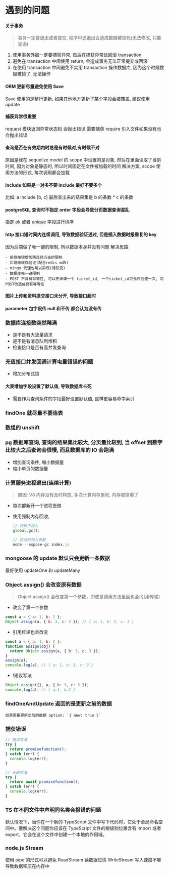 # 遇到的问题

#### 关于事务

> 事务一定要退出或者提交, 程序中途退出会造成数据被锁死(无法修改, 只能查询)

1. 使用事务外层一定要捕获异常, 然后在捕获异常处回滚 transaction
2. 避免在 transaction 中间使用 return, 会造成事务无法正常提交或回滚
3. 在使用 transaction 中间避免不实用 transaction 操作数据库, 因为这个时候数据被锁了, 无法操作

#### ORM 更新尽量避免使用 Save

Save 使用的是整行更新, 如果其他地方更新了某个字段会被覆盖, 建议使用 update

#### 捕获异常很重要

request 模块返回异常状态码 会抛出错误 需要捕获
require 引入文件如果没有也会抛出错误

#### 查询是否在有效期内时总是有时候对,有时候不对

原因是我在 sequelize model 的 scope 中设置的是对象, 然后在里面读取了当前时间, 因为对象是静态的, 所以时间固定在文件被加载的时间
解决方案, scope 使用方法的形式, 每次调用都会加载

#### include 如果是一对多不要 include 最好不要多个

比如: a include [b, c] 最后查出来的结果集是 b 的条数 \* c 的条数

#### postgreSQL 查询时不指定 order 字段会导致分页数据查询混乱

指定 pk 或者 unique 字段进行排序

#### http 接口短时间内连续调用, 导致数据验证通过, 但是插入数据时报重复的 key

因为后端做了唯一键的限制, 所以数据本身并没有问题
解决思路:

    - 前端按钮增加防连续点击的限制
    - 后端做缓存验证(配合redis md5)
    - ningx 代理也可以实现(待研究)
    - 数据库唯一键限制
    - POST 不具有幂等性, 可以先申请一个 ticket_id, 一个ticket_id只允许创建一次, 将POST改造成具有幂等性

#### 图片上传和资料提交接口未分开, 导致接口超时

#### parameter 包字段传 null 和不传 都会认为没有传

### 数据库连接数突然飚满

- 是不是有大流量请求
- 是不是有消息队列堆积
- 检查接口是否有高并发查询

### 充值接口并发回调计算电量错误的问题

- 增加分布式锁

#### 大表增加字段设置了默认值, 导致数据库卡死

- 需要作为查询条件的字段最好设置默认值, 这样更容易命中索引

### findOne 就尽量不要连表

### 数组的 unshift

### pg 数据库查询, 查询的结果集比较大, 分页量比较到, 当 offset 到数字比较大之后查询会很慢, 而且数据库的 IO 会跑满

- 增加查询条件, 缩小数据量
- 缩小单页的数据量

### 计算服务进程退出(连续计算)

> 原因: V8 内存没有及时释放, 多次计算内存累积, 内存被撑爆了

- 每次都新开一个进程去做
- 使用强制内存回收,

  ```js
  // 代码中加入
  global.gc();

  // 启动时加入参数
  node --expose-gc index.js
  ```

### mongoose 的 update 默认只会更新一条数据

最好使用 updateOne 和 updateMany

### Object.assign() 会改变原有数据

> Object.assign() 会改变第一个参数，即使是调用方法里面也会(引用传递)

- 改变了第一个参数

```js
const a = { a: 1, b: 2 };
Object.assign(a, { b: 3, c: 3 }); // { a: 1, b: 3, c: 3 }
```

- 引用传递也会改变

```js
const a = { a: 1, b: 2 };
function assign(obj) {
  return Object.assign(a, { b: 3, c: 3 });
}
assign(a);
console.log(a); // { a: 1, b: 3, c: 3 }
```

- !建议写法

```js
Object.assign({}, a, { b: 3, c: 3 });
console.log(a); // { a:1, b:2 }
```

### findOneAndUpdate 返回的是更新之前的数据

    如果需要更新之后的数据 option: `{ new: true }`

### 捕获错误

```js
// 错误写法
try {
  return promisefunction();
} catch (err) {
  console.log(err);
}

// 正确写法
try {
  return await promisefunction();
} catch (err) {
  console.log(err);
}
```

### TS 在不同文件中声明同名类会报错的问题

默认情况下，当你在一个新的 TypeScript 文件中写下代码时，它处于全局命名空间中。要解决这个问题你应该在 TypeScript 文件的根级别位置含有 import 或者 export，它会在这个文件中创建一个本地的作用域。

### node.js Stream

使用 pipe 的形式可以避免 ReadStream 读数据过快 WriteStream 写入速度不够导致数据积压在内存中
